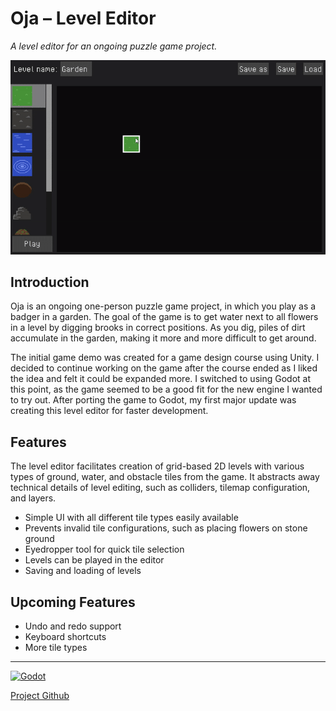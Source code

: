 # Oja – Level Editor
*A level editor for an ongoing puzzle game project.* 

![screenshot](/demo-images/header.gif)

## Introduction
Oja is an ongoing one-person puzzle game project, in which you play as a badger in a garden. The goal of the game is to get water next to all flowers in a level by digging brooks in correct positions. As you dig, piles of dirt accumulate in the garden, making it more and more difficult to get around. 

The initial game demo was created for a game design course using Unity. I decided to continue working on the game after the course ended as I liked the idea and felt it could be expanded more. I switched to using Godot at this point, as the game seemed to be a good fit for the new engine I wanted to try out. After porting the game to Godot, my first major update was creating this level editor for faster development.

## Features
The level editor facilitates creation of grid-based 2D levels with various types of ground, water, and obstacle tiles from the game. It abstracts away technical details of level editing, such as colliders, tilemap configuration, and layers.

- Simple UI with all different tile types easily available
- Prevents invalid tile configurations, such as placing flowers on stone ground
- Eyedropper tool for quick tile selection
- Levels can be played in the editor
- Saving and loading of levels

## Upcoming Features

- Undo and redo support
- Keyboard shortcuts
- More tile types

---
[![Godot](https://img.shields.io/badge/Godot_version-4.4-green)](https://godotengine.org/download/)

[Project Github](https://github.com/nintep/oja-level-editor)
